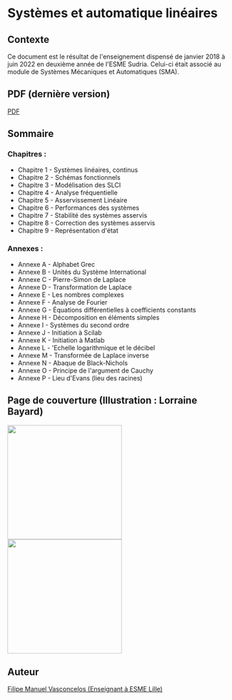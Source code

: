 # Systèmes et automatique linéaires

## Contexte

Ce document est le résultat de l'enseignement dispensé de janvier 2018 
à juin 2022 en deuxième année de l'ESME Sudria. Celui-ci était associé 
au module de Systèmes Mécaniques et Automatiques (SMA).

## PDF (dernière version)
[PDF](syslinauto.pdf)

## Sommaire 

### Chapitres :
 * Chapitre 1 - Systèmes linéaires, continus
 * Chapitre 2 - Schémas fonctionnels 
 * Chapitre 3 - Modélisation des SLCI 
 * Chapitre 4 - Analyse fréquentielle 
 * Chapitre 5 - Asservissement Linéaire 
 * Chapitre 6 - Performances des systèmes 
 * Chapitre 7 - Stabilité des systèmes asservis 
 * Chapitre 8 - Correction des systèmes asservis
 * Chapitre 9 - Représentation d'état 
### Annexes :
 * Annexe A - Alphabet Grec
 * Annexe B - Unités du Système International  
 * Annexe C - Pierre-Simon de Laplace 
 * Annexe D - Transformation de Laplace 
 * Annexe E - Les nombres complexes 
 * Annexe F - Analyse de Fourier 
 * Annexe G - Équations différentielles à coefficients constants 
 * Annexe H - Décomposition en éléments simples 
 * Annexe I - Systèmes du second ordre 
 * Annexe J - Initiation à Scilab 
 * Annexe K - Initiation à Matlab 
 * Annexe L - \'Echelle logarithmique et le décibel 
 * Annexe M - Transformée de Laplace inverse 
 * Annexe N - Abaque de Black-Nichols 
 * Annexe O - Principe de l'argument de Cauchy 
 * Annexe P - Lieu d'Evans (lieu des racines) 

## Page de couverture (Illustration : Lorraine Bayard)
<img src="fig/cover/premiere_page.png" width="256"> <img src="fig/cover/quatrieme_page.png" width="256">

## Auteur
[Filipe Manuel Vasconcelos (Enseignant à ESME Lille)](https://sites.google.com/site/filipemanuelvasconcelos)
